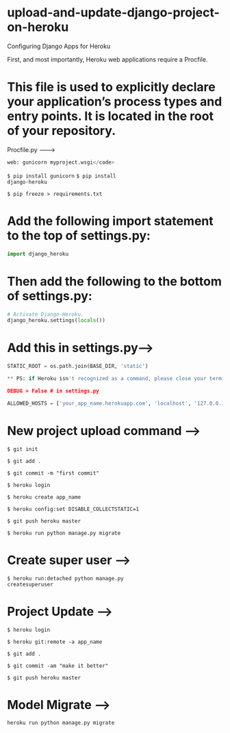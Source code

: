 # upload-and-update-django-project-on-heroku

<!-- Project Upload -->
Configuring Django Apps for Heroku

First, and most importantly, Heroku web applications require a Procfile.

# This file is used to explicitly declare your application’s process types and entry points. It is located in the root of your repository.

Procfile.py --->
```python
web: gunicorn myproject.wsgi</code>
```

<code>$ pip install gunicorn</code>
<code>$ pip install django-heroku</code>

<code>$ pip freeze > requirements.txt</code>


# Add the following import statement to the top of settings.py:
```python
import django_heroku
```

# Then add the following to the bottom of settings.py:
```python
# Activate Django-Heroku.
django_heroku.settings(locals())
```

# Add this in settings.py-->
```python
STATIC_ROOT = os.path.join(BASE_DIR, 'static')

** PS: if Heroku isn't recognized as a command, please close your terminal and editor and then re-open it.

DEBUG = False # in settings.py

ALLOWED_HOSTS = ['your_app_name.herokuapp.com', 'localhost', '127.0.0.1'] in settings.py
```

# New project upload command -->
<code>$ git init</code>

<code>$ git add .</code>

<code>$ git commit -m "first commit"</code>

<code>$ heroku login</code>

<code>$ heroku create app_name</code>

<code>$ heroku config:set DISABLE_COLLECTSTATIC=1</code>

<code>$ git push heroku master</code>

<code>$ heroku run python manage.py migrate</code>

# Create super user -->
<code>$ heroku run:detached python manage.py createsuperuser</code>

# Project Update -->
<code>$ heroku login</code>

<code>$ heroku git:remote -a app_name</code>

<code>$ git add .</code>

<code>$ git commit -am "make it better"</code>

<code>$ git push heroku master</code>

# Model Migrate -->
<code>heroku run python manage.py migrate</code>
